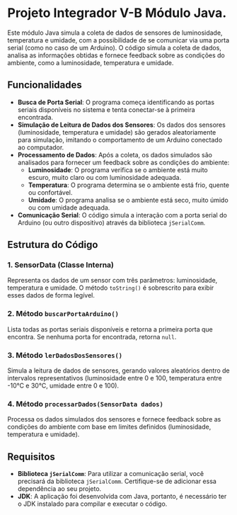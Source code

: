 # Projeto Integrador V-B Módulo Java.

Este módulo Java simula a coleta de dados de sensores de luminosidade, temperatura e umidade, com a possibilidade de se comunicar via uma porta serial (como no caso de um Arduino). O código simula a coleta de dados, analisa as informações obtidas e fornece feedback sobre as condições do ambiente, como a luminosidade, temperatura e umidade.

## Funcionalidades

- **Busca de Porta Serial**: O programa começa identificando as portas seriais disponíveis no sistema e tenta conectar-se à primeira encontrada.
- **Simulação de Leitura de Dados dos Sensores**: Os dados dos sensores (luminosidade, temperatura e umidade) são gerados aleatoriamente para simulação, imitando o comportamento de um Arduino conectado ao computador.
- **Processamento de Dados**: Após a coleta, os dados simulados são analisados para fornecer um feedback sobre as condições do ambiente:
  - **Luminosidade**: O programa verifica se o ambiente está muito escuro, muito claro ou com luminosidade adequada.
  - **Temperatura**: O programa determina se o ambiente está frio, quente ou confortável.
  - **Umidade**: O programa analisa se o ambiente está seco, muito úmido ou com umidade adequada.
- **Comunicação Serial**: O código simula a interação com a porta serial do Arduino (ou outro dispositivo) através da biblioteca `jSerialComm`.

## Estrutura do Código

### 1. SensorData (Classe Interna)
Representa os dados de um sensor com três parâmetros: luminosidade, temperatura e umidade. O método `toString()` é sobrescrito para exibir esses dados de forma legível.

### 2. Método `buscarPortaArduino()`
Lista todas as portas seriais disponíveis e retorna a primeira porta que encontra. Se nenhuma porta for encontrada, retorna `null`.

### 3. Método `lerDadosDosSensores()`
Simula a leitura de dados de sensores, gerando valores aleatórios dentro de intervalos representativos (luminosidade entre 0 e 100, temperatura entre -10°C e 30°C, umidade entre 0 e 100).

### 4. Método `processarDados(SensorData dados)`
Processa os dados simulados dos sensores e fornece feedback sobre as condições do ambiente com base em limites definidos (luminosidade, temperatura e umidade).

## Requisitos

- **Biblioteca `jSerialComm`**: Para utilizar a comunicação serial, você precisará da biblioteca `jSerialComm`. Certifique-se de adicionar essa dependência ao seu projeto.
- **JDK**: A aplicação foi desenvolvida com Java, portanto, é necessário ter o JDK instalado para compilar e executar o código.
